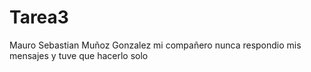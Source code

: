 # Tarea3
Mauro Sebastian Muñoz Gonzalez
mi compañero nunca respondio mis mensajes y tuve que hacerlo solo
